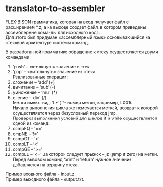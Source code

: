 # translator-to-assembler

FLEX-BISON грамматика, которая на вход получает файл с расширением *.z, а на выходе создает файл, в котором приведены ассемблерные команды для исходного кода. <br />
Для этого был придуман «ассемблерный язык» основывающийся на стековой архитектуре системы команд. <br />

В разработанной грамматике обращение к стеку осуществляется двумя командами:
1. ‘push’ – «втолкнуть» значение в стек
2. ‘pop’ – «вытолкнуть» значение из стека <br />
Реализованные операции:
1. сложение – ‘add’ (+)
2. вычитание – ‘sub’ (-) 
3. умножение – ‘mul’ (*)
4. еление – ‘div’ (/)	
Метки имеют вид: ‘L*’( *– номер метки, например, L001). <br />
Начало выполнения цикла же помечается меткой, возврат к которой осуществляется через безусловный переход jmp. <br />
Проверка выполнения условий для циклов if и while осуществляется одной из команд:
1. compEQ – ‘==’
2. ompNE – ‘!=’
3. compGT – ‘>’
4. compLT – ‘<’
5. compGE – ‘>=’
6. compLE – ‘<=’
За которой следует прыжок – jz (jump if zero) на метки. <br />
Перед вызовом команд ‘print’ и ‘return’ нужное значение добавляется на вершину стека. <br />

Пример входного файла - input.z. <br />
Пример выходного файла - output.txt.